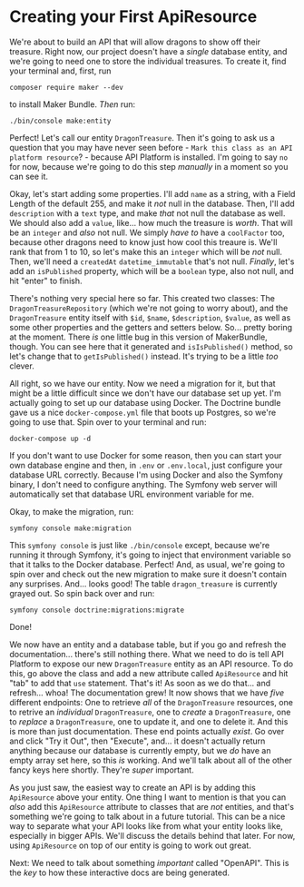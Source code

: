 # Creating your First ApiResource

We're about to build an API that will allow dragons to show off their treasure. Right now, our project doesn't have a *single* database entity, and we're going to need one to store the individual treasures. To create it, find your terminal and, first, run

```terminal
composer require maker --dev
```

to install Maker Bundle. *Then* run:

```terminal
./bin/console make:entity
```

Perfect! Let's call our entity `DragonTreasure`. Then it's going to ask us a question that you may have never seen before - `Mark this class as an API platform resource`? - because API Platform is installed. I'm going to say `no` for now, because we're going to do this step *manually* in a moment so you can see it.

Okay, let's start adding some properties. I'll add `name` as a string, with a Field Length of the default 255, and make it *not* null in the database. Then, I'll add `description` with a `text` type, and make *that* not null the database as well. We should also add a `value`, like... how much the treasure is *worth*. That will be an `integer` and *also* not null. We simply *have to* have a `coolFactor` too, because other dragons need to know just how cool this treaure is. We'll rank that from 1 to 10, so let's make this an `integer` which will be *not* null. Then, we'll need a `createdAt` `datetime_immutable` that's not null. *Finally*, let's add an `isPublished` property, which will be a `boolean` type, also not null, and hit "enter" to finish.

There's nothing very special here so far. This created two classes: The `DragonTreasureRepository` (which we're not going to worry about), and the `DragonTreasure` entity itself with `$id`, `$name`, `$description`, `$value`, as well as some other properties and the getters and setters below. So... pretty boring at the moment. There *is* one little bug in this version of MakerBundle, though. You can see here that it generated and `isIsPublished()` method, so let's change that to `getIsPublished()` instead. It's trying to be a little *too* clever.

All right, so we have our entity. Now we need a migration for it, but that might be a little difficult since we don't have our database set up yet. I'm actually going to set up our database using Docker. The Doctrine bundle gave us a nice `docker-compose.yml` file that boots up Postgres, so we're going to use that. Spin over to your terminal and run:

```terminal
docker-compose up -d
```

If you don't want to use Docker for some reason, then you can start your own database engine and then, in `.env` or `.env.local`, just configure your database URL correctly. Because I'm using Docker and also the Symfony binary, I don't need to configure anything. The Symfony web server will automatically set that database URL environment variable for me.

Okay, to make the migration, run:

```terminal
symfony console make:migration
```

This `symfony console` is just like `./bin/console` except, because we're running it through Symfony, it's going to inject that environment variable so that it talks to the Docker database. Perfect! And, as usual, we're going to spin over and check out the new migration to make sure it doesn't contain any surprises. And... looks good! The table `dragon_treasure` is currently grayed out. So spin back over and run:

```terminal
symfony console doctrine:migrations:migrate
```

Done!

We now have an entity and a database table, but if you go and refresh the documentation... there's still nothing there. What we need to do is tell API Platform to expose our new `DragonTreasure` entity as an API resource. To do this, go above the class and add a new attribute called `ApiResource` and hit "tab" to add that `use` statement. That's it! As soon as we do that... and refresh... whoa! The documentation grew! It now shows that we have *five* different endpoints: One to retrieve *all* of the `DragonTreasure` resources, one to retrive an *individual* `DragonTreasure`, one to *create* a `DragonTreasure`, one to *replace* a `DragonTreasure`, one to update it, and one to delete it. And this is more than just documentation. These end points actually *exist*. Go over and click "Try it Out", then "Execute", and... it doesn't actually return anything because our database is currently empty, but we *do* have an empty array set here, so this *is* working. And we'll talk about all of the other fancy keys here shortly. They're *super* important.

As you just saw, the easiest way to create an API is by adding this `ApiResource` above your entity. One thing I want to mention is that you can *also* add this `ApiResource` attribute to classes that are *not* entities, and that's something we're going to talk about in a future tutorial. This can be a nice way to separate what your API looks like from what your entity looks like, especially in bigger APIs. We'll discuss the details behind that later. For now, using `ApiResource` on top of our entity is going to work out great.

Next: We need to talk about something *important* called "OpenAPI". This is the *key* to how these interactive docs are being generated.
